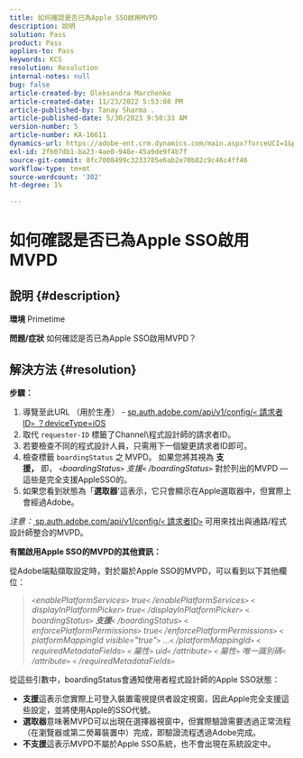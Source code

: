 ```yaml
---
title: 如何確認是否已為Apple SSO啟用MVPD
description: 說明
solution: Pass
product: Pass
applies-to: Pass
keywords: KCS
resolution: Resolution
internal-notes: null
bug: false
article-created-by: Oleksandra Marchenko
article-created-date: 11/23/2022 5:53:08 PM
article-published-by: Tanay Sharma .
article-published-date: 5/30/2023 9:50:33 AM
version-number: 5
article-number: KA-16611
dynamics-url: https://adobe-ent.crm.dynamics.com/main.aspx?forceUCI=1&pagetype=entityrecord&etn=knowledgearticle&id=6021c6ae-576b-ed11-9561-6045bd006b25
exl-id: 2fb07db1-ba23-4ae0-948e-45a9de9f4b7f
source-git-commit: 0fc7008499c3233785e6ab2e70b82c9c46c4ff46
workflow-type: tm+mt
source-wordcount: '302'
ht-degree: 1%

---
```


# 如何確認是否已為Apple SSO啟用MVPD

## 說明 {#description}

<b>環境</b>
Primetime


<b>問題/症狀</b>
如何確認是否已為Apple SSO啟用MVPD？


## 解決方法 {#resolution}

<b>步驟：</b>
1. 導覽至此URL （用於生產） - [sp.auth.adobe.com/api/v1/config/`<` 請求者ID`>` ？deviceType=iOS](http://sp.auth.adobe.com/api/v1/config/ABC?deviceType=iOS)
2. 取代 `requester-ID` 標籤了Channel\程式設計師的請求者ID。
3. 若要檢查不同的程式設計人員，只需用下一個變更請求者ID即可。
4. 檢查標籤 `boardingStatus` 之<b> </b>MVPD。 如果您將其視為 <b>支援，</b> 即， *`<`boardingStatus`>` 支援`<` /boardingStatus`>`* 對於列出的MVPD — 這些是完全支援AppleSSO的。
5. 如果您看到狀態為「<b>選取器</b>&#39;這表示，它只會顯示在Apple選取器中，但實際上會經過Adobe。


*注意：*[ sp.auth.adobe.com/api/v1/config/`<` 請求者ID`>`](http://sp.auth.adobe.com/api/v1/config/ABC?deviceType=iOS) 可用來找出與通路/程式設計師整合的MVPD。

<b>有關啟用Apple SSO的MVPD的其他資訊：</b>

從Adobe端點擷取設定時，對於屬於Apple SSO的MVPD，可以看到以下其他欄位：


> *`<`enablePlatformServices`>` true`<` /enablePlatformServices`>`
> `<` displayInPlatformPicker`>` true`<` /displayInPlatformPicker`>`
> `<` boardingStatus`>` <b>支援</b>`<` /boardingStatus`>`
> `<` enforcePlatformPermissions`>` true`<` /enforcePlatformPermissions`>`
> `<` platformMappingId visible=&quot;true&quot;`>` ...`<` /platformMappingId`>`
> `<` requiredMetadataFields`>`
> `<` 屬性`>` uid`<` /attribute`>`
> `<` 屬性`>` 唯一識別碼`<` /attribute`>`
> `<` /requiredMetadataFields`>`*


從這些&#x200B;引數中，boardingStatus&#x200B;會通知使用者程式設計師的Apple SSO狀態：

- <b>支援</b>這表&#x200B;示您實際上可登入裝置電視提供者設定視窗，因此Apple完全支援這些設定，並將使用Apple的SSO代號。
- <b>選取器</b>意&#x200B;味著MVPD可以出現在選擇器視窗中，但實際驗證需要透過正常流程（在瀏覽器或第二熒幕裝置中）完成，即驗證流程透過Adobe完成。
- <b>不支援</b>這&#x200B;表示MVPD不屬於Apple SSO系統，也不會出現在系統設定中。
